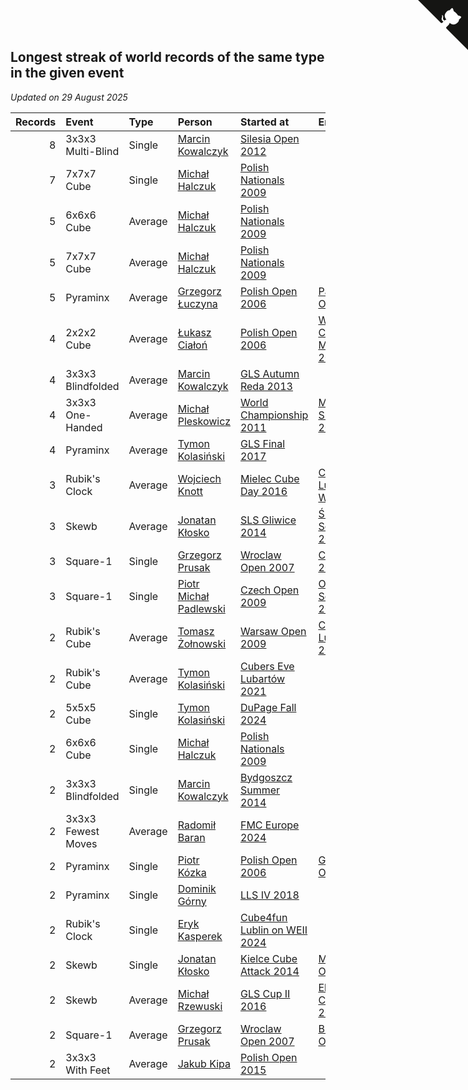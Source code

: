 ## Longest streak of world records of the same type in the given event

*Updated on 29 August 2025*

| Records | Event | Type | Person | Started at | Ended at | Years |
| ---: | :--- | :--- | :--- | :--- | :--- | ---: |
| 8 | 3x3x3 Multi-Blind | Single | [Marcin Kowalczyk](https://www.worldcubeassociation.org/persons/2011KOWA01) | [Silesia Open 2012](https://www.worldcubeassociation.org/competitions/SilesiaOpen2012) |  | 13.17 |
| 7 | 7x7x7 Cube | Single | [Michał Halczuk](https://www.worldcubeassociation.org/persons/2006HALC01) | [Polish Nationals 2009](https://www.worldcubeassociation.org/competitions/Poland2009) |  | 16.52 |
| 5 | 6x6x6 Cube | Average | [Michał Halczuk](https://www.worldcubeassociation.org/persons/2006HALC01) | [Polish Nationals 2009](https://www.worldcubeassociation.org/competitions/Poland2009) |  | 16.52 |
| 5 | 7x7x7 Cube | Average | [Michał Halczuk](https://www.worldcubeassociation.org/persons/2006HALC01) | [Polish Nationals 2009](https://www.worldcubeassociation.org/competitions/Poland2009) |  | 16.52 |
| 5 | Pyraminx | Average | [Grzegorz Łuczyna](https://www.worldcubeassociation.org/persons/2005LUCZ01) | [Polish Open 2006](https://www.worldcubeassociation.org/competitions/PolishOpen2006) | [Pabianice Open 2008](https://www.worldcubeassociation.org/competitions/PabianiceOpen2008) | 1.65 |
| 4 | 2x2x2 Cube | Average | [Łukasz Ciałoń](https://www.worldcubeassociation.org/persons/2005CIAL02) | [Polish Open 2006](https://www.worldcubeassociation.org/competitions/PolishOpen2006) | [Warsaw Cube Masters 2018](https://www.worldcubeassociation.org/competitions/WarsawCubeMasters2018) | 11.44 |
| 4 | 3x3x3 Blindfolded | Average | [Marcin Kowalczyk](https://www.worldcubeassociation.org/persons/2011KOWA01) | [GLS Autumn Reda 2013](https://www.worldcubeassociation.org/competitions/GLSAutumnReda2013) |  | 11.81 |
| 4 | 3x3x3 One-Handed | Average | [Michał Pleskowicz](https://www.worldcubeassociation.org/persons/2009PLES01) | [World Championship 2011](https://www.worldcubeassociation.org/competitions/WC2011) | [Masterpress Summer 2014](https://www.worldcubeassociation.org/competitions/MasterpressSummer2014) | 2.70 |
| 4 | Pyraminx | Average | [Tymon Kolasiński](https://www.worldcubeassociation.org/persons/2016KOLA02) | [GLS Final 2017](https://www.worldcubeassociation.org/competitions/GLSFinal2017) |  | 7.72 |
| 3 | Rubik's Clock | Average | [Wojciech Knott](https://www.worldcubeassociation.org/persons/2011KNOT01) | [Mielec Cube Day 2016](https://www.worldcubeassociation.org/competitions/MielecCubeDay2016) | [Cube4fun Lublin on WEII 2024](https://www.worldcubeassociation.org/competitions/Cube4funLublinonWEII2024) | 7.86 |
| 3 | Skewb | Average | [Jonatan Kłosko](https://www.worldcubeassociation.org/persons/2013KOSK01) | [SLS Gliwice 2014](https://www.worldcubeassociation.org/competitions/SLSGliwice2014) | [ŚLS Sosnowiec 2015](https://www.worldcubeassociation.org/competitions/SLSSosnowiec2015) | 1.40 |
| 3 | Square-1 | Single | [Grzegorz Prusak](https://www.worldcubeassociation.org/persons/2006PRUS01) | [Wroclaw Open 2007](https://www.worldcubeassociation.org/competitions/WroclawOpen2007) | [Czech Open 2009](https://www.worldcubeassociation.org/competitions/CzechOpen2009) | 2.03 |
| 3 | Square-1 | Single | [Piotr Michał Padlewski](https://www.worldcubeassociation.org/persons/2008PADL01) | [Czech Open 2009](https://www.worldcubeassociation.org/competitions/CzechOpen2009) | [Olsztyn Squared 2023](https://www.worldcubeassociation.org/competitions/OlsztynSquared2023) | 13.57 |
| 2 | Rubik's Cube | Average | [Tomasz Żołnowski](https://www.worldcubeassociation.org/persons/2005ZOLN01) | [Warsaw Open 2009](https://www.worldcubeassociation.org/competitions/WarsawOpen2009) | [Cubers Eve Lubartów 2021](https://www.worldcubeassociation.org/competitions/CubersEveLubartow2021) | 12.71 |
| 2 | Rubik's Cube | Average | [Tymon Kolasiński](https://www.worldcubeassociation.org/persons/2016KOLA02) | [Cubers Eve Lubartów 2021](https://www.worldcubeassociation.org/competitions/CubersEveLubartow2021) |  | 3.70 |
| 2 | 5x5x5 Cube | Single | [Tymon Kolasiński](https://www.worldcubeassociation.org/persons/2016KOLA02) | [DuPage Fall 2024](https://www.worldcubeassociation.org/competitions/DuPageFall2024) |  | 0.92 |
| 2 | 6x6x6 Cube | Single | [Michał Halczuk](https://www.worldcubeassociation.org/persons/2006HALC01) | [Polish Nationals 2009](https://www.worldcubeassociation.org/competitions/Poland2009) |  | 16.52 |
| 2 | 3x3x3 Blindfolded | Single | [Marcin Kowalczyk](https://www.worldcubeassociation.org/persons/2011KOWA01) | [Bydgoszcz Summer 2014](https://www.worldcubeassociation.org/competitions/BydgoszczSummer2014) |  | 11.02 |
| 2 | 3x3x3 Fewest Moves | Average | [Radomił Baran](https://www.worldcubeassociation.org/persons/2020BARA02) | [FMC Europe 2024](https://www.worldcubeassociation.org/competitions/FMCEurope2024) |  | 0.77 |
| 2 | Pyraminx | Single | [Piotr Kózka](https://www.worldcubeassociation.org/persons/2005KOZK01) | [Polish Open 2006](https://www.worldcubeassociation.org/competitions/PolishOpen2006) | [Gdansk Open 2008](https://www.worldcubeassociation.org/competitions/GdanskOpen2008) | 1.44 |
| 2 | Pyraminx | Single | [Dominik Górny](https://www.worldcubeassociation.org/persons/2015GORN01) | [LLS IV 2018](https://www.worldcubeassociation.org/competitions/LLSIV2018) |  | 7.36 |
| 2 | Rubik's Clock | Single | [Eryk Kasperek](https://www.worldcubeassociation.org/persons/2021KASP01) | [Cube4fun Lublin on WEII 2024](https://www.worldcubeassociation.org/competitions/Cube4funLublinonWEII2024) |  | 1.36 |
| 2 | Skewb | Single | [Jonatan Kłosko](https://www.worldcubeassociation.org/persons/2013KOSK01) | [Kielce Cube Attack 2014](https://www.worldcubeassociation.org/competitions/KielceCubeAttack2014) | [Masovian Open 2015](https://www.worldcubeassociation.org/competitions/MasovianOpen2015) | 1.17 |
| 2 | Skewb | Average | [Michał Rzewuski](https://www.worldcubeassociation.org/persons/2014RZEW01) | [GLS Cup II 2016](https://www.worldcubeassociation.org/competitions/GLSCupII2016) | [Elektryk Cube Race 2016](https://www.worldcubeassociation.org/competitions/ElektrykCubeRace2016) | 0.48 |
| 2 | Square-1 | Average | [Grzegorz Prusak](https://www.worldcubeassociation.org/persons/2006PRUS01) | [Wroclaw Open 2007](https://www.worldcubeassociation.org/competitions/WroclawOpen2007) | [Bialystok Open 2010](https://www.worldcubeassociation.org/competitions/BialystokOpen2010) | 2.89 |
| 2 | 3x3x3 With Feet | Average | [Jakub Kipa](https://www.worldcubeassociation.org/persons/2010KIPA01) | [Polish Open 2015](https://www.worldcubeassociation.org/competitions/PolishOpen2015) |  | 10.43 |


<a href="https://github.com/noeruchangd/wca_statistics_vn" class="github-corner" aria-label="View source on Github"><svg width="80" height="80" viewBox="0 0 250 250" style="fill:#151513; color:#fff; position: absolute; top: 0; border: 0; right: 0;" aria-hidden="true"><path d="M0,0 L115,115 L130,115 L142,142 L250,250 L250,0 Z"></path><path d="M128.3,109.0 C113.8,99.7 119.0,89.6 119.0,89.6 C122.0,82.7 120.5,78.6 120.5,78.6 C119.2,72.0 123.4,76.3 123.4,76.3 C127.3,80.9 125.5,87.3 125.5,87.3 C122.9,97.6 130.6,101.9 134.4,103.2" fill="currentColor" style="transform-origin: 130px 106px;" class="octo-arm"></path><path d="M115.0,115.0 C114.9,115.1 118.7,116.5 119.8,115.4 L133.7,101.6 C136.9,99.2 139.9,98.4 142.2,98.6 C133.8,88.0 127.5,74.4 143.8,58.0 C148.5,53.4 154.0,51.2 159.7,51.0 C160.3,49.4 163.2,43.6 171.4,40.1 C171.4,40.1 176.1,42.5 178.8,56.2 C183.1,58.6 187.2,61.8 190.9,65.4 C194.5,69.0 197.7,73.2 200.1,77.6 C213.8,80.2 216.3,84.9 216.3,84.9 C212.7,93.1 206.9,96.0 205.4,96.6 C205.1,102.4 203.0,107.8 198.3,112.5 C181.9,128.9 168.3,122.5 157.7,114.1 C157.9,116.9 156.7,120.9 152.7,124.9 L141.0,136.5 C139.8,137.7 141.6,141.9 141.8,141.8 Z" fill="currentColor" class="octo-body"></path></svg></a><style>.github-corner:hover .octo-arm{animation:octocat-wave 560ms ease-in-out}@keyframes octocat-wave{0%,100%{transform:rotate(0)}20%,60%{transform:rotate(-25deg)}40%,80%{transform:rotate(10deg)}}@media (max-width:500px){.github-corner:hover .octo-arm{animation:none}.github-corner .octo-arm{animation:octocat-wave 560ms ease-in-out}}</style>
